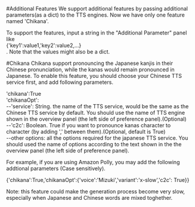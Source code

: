 #Additional Features
We support additional features by passing additional parameters(as a dict) to the TTS engines. Now we have only one feature named 'Chikana'.

To support the features, input a string in the "Additional Parameter" panel like  
{'key1':value1,'key2':value2,...}  
. Note that the values might also be a dict.


#Chikana
Chikana support pronouncing the Japanese kanjis in their Chinese pronunciation, while the kanas would remain pronounced in Japanese.
To enable this feature, you should choose your Chinese TTS service first, and add following parameters.

'chikana':True  
'chikanaOpt':  
--'service': String. the name of the TTS service, would be the same as the Chinese TTS service by default. You should use the name of TTS engine shown in the overview panel (the left side of preference panel).(Optional)  
--'c2c': Boolean. True if you want to pronounce kanas character to character (by adding ',' between them).(Optional, default is True)  
--other options: all the options required for the japanese TTS service. You should used the name of options according to the text shown in the the overview panel (the left side of preference panel).

For example, if you are using Amazon Polly, you may add the following addtional parameters (Case sensitively).

{'chikana':True,'chikanaOpt':{'voice':'Mizuki','variant':'x-slow','c2c': True}}

Note: this feature could make the generation process become very slow, especially when Japanese and Chinese words are mixed toghether.
